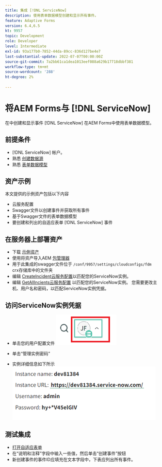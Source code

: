 ```yaml
---
title: 集成 [!DNL ServiceNow]
description: 使用表单数据模型创建和显示所有事件。
feature: Adaptive Forms
version: 6.4,6.5
kt: 9957
topic: Development
role: Developer
level: Intermediate
exl-id: 93a177b0-7852-44da-89cc-836d127be4e7
last-substantial-update: 2022-07-07T00:00:00Z
source-git-commit: 7a2bb61ca1dea1013eef088a629b17718dbbf381
workflow-type: tm+mt
source-wordcount: '288'
ht-degree: 2%

---
```


# 将AEM Forms与 [!DNL ServiceNow]

在中创建和显示事件 [!DNL ServiceNow] 在AEM Forms中使用表单数据模型。

## 前提条件

* [!DNL ServiceNow] 帐户。
* 熟悉 [创建数据源](https://experienceleague.adobe.com/docs/experience-manager-learn/forms/ic-web-channel-tutorial/parttwo.html)
* 熟悉 [表单数据模型](https://experienceleague.adobe.com/docs/experience-manager-65/forms/form-data-model/create-form-data-models.html)

## 资产示例

本文提供的示例资产包括以下内容

* 云服务配置
* Swagger文件以创建事件并获取所有事件
* 基于Swagger文件的表单数据模型
* 要创建和列出的自适应表单 [!DNL ServiceNow] 事件

## 在服务器上部署资产

* 下载 [示例资产](assets/service-now.zip)
* 使用将资产导入AEM [包管理器](http://localhost:4502/crx/packmgr/index.jsp)
* 用于此集成的swagger文件位于 ```/conf/9957/settings/cloudconfigs/fdm``` crx存储库中的文件夹
* 编辑 [CreateIncident云服务配置](http://localhost:4502/mnt/overlay/fd/fdm/gui/components/admin/fdmcloudservice/properties.html?item=%2Fconf%2F9957%2Fsettings%2Fcloudconfigs%2Ffdm%2Fcreateincident)以匹配您的ServiceNow实例。
* 编辑 [GetAllIncients云服务配置](http://localhost:4502/mnt/overlay/fd/fdm/gui/components/admin/fdmcloudservice/properties.html?item=%2Fconf%2F9957%2Fsettings%2Fcloudconfigs%2Ffdm%2Fgetallincidents) 以匹配您的ServiceNow实例。 您需要更改主机、用户名和密码，以匹配ServiceNow实例凭据。

## 访问ServiceNow实例凭据

* 单击您的用户配置文件
   ![单击用户配置文件](assets/snow-1.png)

* 单击“管理实例密码”
* 实例详细信息如下所示
   ![实例详细信息](assets/snow-3.png)

## 测试集成

* [打开自适应表单](http://localhost:4502/content/dam/formsanddocuments/create-incident-in-service-now/jcr:content?wcmmode=disabled)
* 在“说明和注释”字段中输入一些值，然后单击“创建事件”按钮
* 新创建事件的事件ID应填充在文本字段中，下表应列出所有事件。
